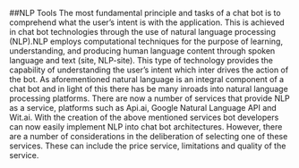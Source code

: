 ##NLP Tools
The most fundamental principle and tasks of a chat bot is to comprehend what the user’s intent is with the application. This is achieved in chat bot technologies through the use of natural language processing (NLP).NLP employs computational techniques for the purpose of learning, understanding, and producing human language content through spoken language and text (site, NLP-site). This type of technology provides the capability of understanding the user’s intent which inter drives the action of the bot. As aforementioned natural language is an integral component of a chat bot and in light of this there has be many inroads into natural language processing platforms. There are now a number of services that provide NLP as a service, platforms such as Api.ai, Google Natural Language API and Wit.ai. With the creation of the above mentioned services bot developers can now easily implement NLP into chat bot architectures. However, there are a number of considerations in the deliberation of selecting one of these services. These can include the price service, limitations and quality of the service.
